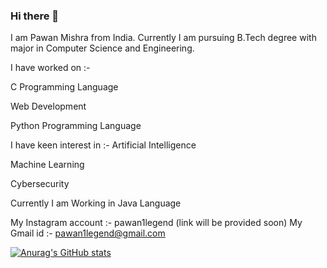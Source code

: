 ### Hi there 👋

I am Pawan Mishra from India.
Currently I am pursuing B.Tech degree with major in Computer Science and Engineering.

I have worked on :-

C Programming Language

Web Development

Python Programming Language

I have keen interest in :-
Artificial Intelligence 

Machine Learning

Cybersecurity

Currently I am Working in Java Language

My Instagram account :- pawan1legend (link will be provided soon)
My Gmail id :- pawan1legend@gmail.com

[![Anurag's GitHub stats](https://github-readme-stats.vercel.app/api?username=mishrapawan-cse)](https://github.com/anuraghazra/github-readme-stats)



